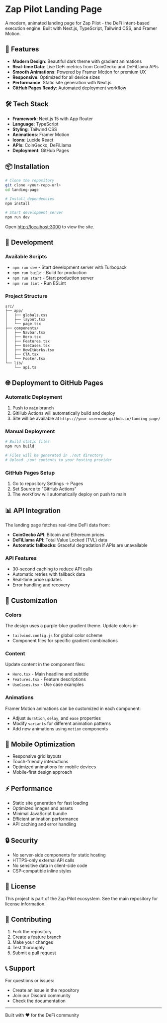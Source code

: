 # Zap Pilot Landing Page

A modern, animated landing page for Zap Pilot - the DeFi intent-based execution engine. Built with Next.js, TypeScript, Tailwind CSS, and Framer Motion.

## 🚀 Features

- **Modern Design**: Beautiful dark theme with gradient animations
- **Real-time Data**: Live DeFi metrics from CoinGecko and DeFiLlama APIs
- **Smooth Animations**: Powered by Framer Motion for premium UX
- **Responsive**: Optimized for all device sizes
- **Performance**: Static site generation with Next.js
- **GitHub Pages Ready**: Automated deployment workflow

## 🛠️ Tech Stack

- **Framework**: Next.js 15 with App Router
- **Language**: TypeScript
- **Styling**: Tailwind CSS
- **Animations**: Framer Motion
- **Icons**: Lucide React
- **APIs**: CoinGecko, DeFiLlama
- **Deployment**: GitHub Pages

## 📦 Installation

```bash
# Clone the repository
git clone <your-repo-url>
cd landing-page

# Install dependencies
npm install

# Start development server
npm run dev
```

Open [http://localhost:3000](http://localhost:3000) to view the site.

## 🔧 Development

### Available Scripts

- `npm run dev` - Start development server with Turbopack
- `npm run build` - Build for production
- `npm run start` - Start production server
- `npm run lint` - Run ESLint

### Project Structure

```
src/
├── app/
│   ├── globals.css
│   ├── layout.tsx
│   └── page.tsx
├── components/
│   ├── Navbar.tsx
│   ├── Hero.tsx
│   ├── Features.tsx
│   ├── UseCases.tsx
│   ├── HowItWorks.tsx
│   ├── CTA.tsx
│   └── Footer.tsx
└── lib/
    └── api.ts
```

## 🌐 Deployment to GitHub Pages

### Automatic Deployment

1. Push to `main` branch
2. GitHub Actions will automatically build and deploy
3. Site will be available at `https://your-username.github.io/landing-page/`

### Manual Deployment

```bash
# Build static files
npm run build

# Files will be generated in ./out directory
# Upload ./out contents to your hosting provider
```

### GitHub Pages Setup

1. Go to repository Settings → Pages
2. Set Source to "GitHub Actions"
3. The workflow will automatically deploy on push to main

## 📊 API Integration

The landing page fetches real-time DeFi data from:

- **CoinGecko API**: Bitcoin and Ethereum prices
- **DeFiLlama API**: Total Value Locked (TVL) data
- **Automatic fallbacks**: Graceful degradation if APIs are unavailable

### API Features

- 30-second caching to reduce API calls
- Automatic retries with fallback data
- Real-time price updates
- Error handling and recovery

## 🎨 Customization

### Colors

The design uses a purple-blue gradient theme. Update colors in:

- `tailwind.config.js` for global color scheme
- Component files for specific gradient combinations

### Content

Update content in the component files:

- `Hero.tsx` - Main headline and subtitle
- `Features.tsx` - Feature descriptions
- `UseCases.tsx` - Use case examples

### Animations

Framer Motion animations can be customized in each component:

- Adjust `duration`, `delay`, and `ease` properties
- Modify `variants` for different animation patterns
- Add new animations using `motion` components

## 📱 Mobile Optimization

- Responsive grid layouts
- Touch-friendly interactions
- Optimized animations for mobile devices
- Mobile-first design approach

## ⚡ Performance

- Static site generation for fast loading
- Optimized images and assets
- Minimal JavaScript bundle
- Efficient animation performance
- API caching and error handling

## 🔒 Security

- No server-side components for static hosting
- HTTPS-only external API calls
- No sensitive data in client-side code
- CSP-compatible inline styles

## 📄 License

This project is part of the Zap Pilot ecosystem. See the main repository for license information.

## 🤝 Contributing

1. Fork the repository
2. Create a feature branch
3. Make your changes
4. Test thoroughly
5. Submit a pull request

## 📞 Support

For questions or issues:

- Create an issue in the repository
- Join our Discord community
- Check the documentation

---

Built with ❤️ for the DeFi community
